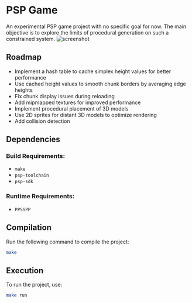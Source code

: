 # PSP Game

An experimental PSP game project with no specific goal for now. The main objective is to explore the limits of procedural generation on such a constrained system.
![screenshot](https://raw.github.com/Catwallon/psp-game/master/screenshots/1.png)

## Roadmap

- Implement a hash table to cache simplex height values for better performance
- Use cached height values to smooth chunk borders by averaging edge heights
- Fix chunk display issues during reloading
- Add mipmapped textures for improved performance
- Implement procedural placement of 3D models
- Use 2D sprites for distant 3D models to optimize rendering
- Add collision detection

## Dependencies

### Build Requirements:

- `make`
- `psp-toolchain`
- `psp-sdk`

### Runtime Requirements:

- `PPSSPP`

## Compilation

Run the following command to compile the project:

```sh
make
```

## Execution

To run the project, use:

```sh
make run
```
